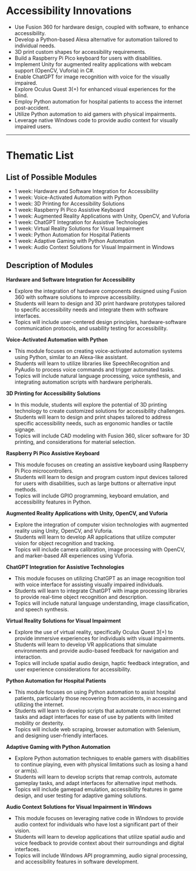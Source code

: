 # Accessibility Innovations

- Use Fusion 360 for hardware design, coupled with software, to enhance accessibility.
- Develop a Python-based Alexa alternative for automation tailored to individual needs.
- 3D print custom shapes for accessibility requirements.
- Build a Raspberry Pi Pico keyboard for users with disabilities.
- Implement Unity for augmented reality applications with webcam support (OpenCV, Vuforia) in C#.
- Enable ChatGPT for image recognition with voice for the visually impaired.
- Explore Oculus Quest 3(+) for enhanced visual experiences for the blind.
- Employ Python automation for hospital patients to access the internet post-accident.
- Utilize Python automation to aid gamers with physical impairments.
- Leverage native Windows code to provide audio context for visually impaired users.

- ------------------


# Thematic List

## List of Possible Modules

- 1 week: Hardware and Software Integration for Accessibility
- 1 week: Voice-Activated Automation with Python
- 1 week: 3D Printing for Accessibility Solutions
- 1 week: Raspberry Pi Pico Assistive Keyboard
- 1 week: Augmented Reality Applications with Unity, OpenCV, and Vuforia
- 1 week: ChatGPT Integration for Assistive Technologies
- 1 week: Virtual Reality Solutions for Visual Impairment
- 1 week: Python Automation for Hospital Patients
- 1 week: Adaptive Gaming with Python Automation
- 1 week: Audio Context Solutions for Visual Impairment in Windows

## Description of Modules

**Hardware and Software Integration for Accessibility**
- Explore the integration of hardware components designed using Fusion 360 with software solutions to improve accessibility.
- Students will learn to design and 3D print hardware prototypes tailored to specific accessibility needs and integrate them with software interfaces.
- Topics will include user-centered design principles, hardware-software communication protocols, and usability testing for accessibility.

**Voice-Activated Automation with Python**
- This module focuses on creating voice-activated automation systems using Python, similar to an Alexa-like assistant.
- Students will learn to utilize libraries like SpeechRecognition and PyAudio to process voice commands and trigger automated tasks.
- Topics will include natural language processing, voice synthesis, and integrating automation scripts with hardware peripherals.

**3D Printing for Accessibility Solutions**
- In this module, students will explore the potential of 3D printing technology to create customized solutions for accessibility challenges.
- Students will learn to design and print shapes tailored to address specific accessibility needs, such as ergonomic handles or tactile signage.
- Topics will include CAD modeling with Fusion 360, slicer software for 3D printing, and considerations for material selection.

**Raspberry Pi Pico Assistive Keyboard**
- This module focuses on creating an assistive keyboard using Raspberry Pi Pico microcontrollers.
- Students will learn to design and program custom input devices tailored for users with disabilities, such as large buttons or alternative input methods.
- Topics will include GPIO programming, keyboard emulation, and accessibility features in Python.

**Augmented Reality Applications with Unity, OpenCV, and Vuforia**
- Explore the integration of computer vision technologies with augmented reality using Unity, OpenCV, and Vuforia.
- Students will learn to develop AR applications that utilize computer vision for object recognition and tracking.
- Topics will include camera calibration, image processing with OpenCV, and marker-based AR experiences using Vuforia.

**ChatGPT Integration for Assistive Technologies**
- This module focuses on utilizing ChatGPT as an image recognition tool with voice interface for assisting visually impaired individuals.
- Students will learn to integrate ChatGPT with image processing libraries to provide real-time object recognition and description.
- Topics will include natural language understanding, image classification, and speech synthesis.

**Virtual Reality Solutions for Visual Impairment**
- Explore the use of virtual reality, specifically Oculus Quest 3(+) to provide immersive experiences for individuals with visual impairments.
- Students will learn to develop VR applications that simulate environments and provide audio-based feedback for navigation and interaction.
- Topics will include spatial audio design, haptic feedback integration, and user experience considerations for accessibility.

**Python Automation for Hospital Patients**
- This module focuses on using Python automation to assist hospital patients, particularly those recovering from accidents, in accessing and utilizing the internet.
- Students will learn to develop scripts that automate common internet tasks and adapt interfaces for ease of use by patients with limited mobility or dexterity.
- Topics will include web scraping, browser automation with Selenium, and designing user-friendly interfaces.

**Adaptive Gaming with Python Automation**
- Explore Python automation techniques to enable gamers with disabilities to continue playing, even with physical limitations such as losing a hand or arm(s).
- Students will learn to develop scripts that remap controls, automate gameplay tasks, and adapt interfaces for alternative input methods.
- Topics will include gamepad emulation, accessibility features in game design, and user testing for adaptive gaming solutions.

**Audio Context Solutions for Visual Impairment in Windows**
- This module focuses on leveraging native code in Windows to provide audio context for individuals who have lost a significant part of their vision.
- Students will learn to develop applications that utilize spatial audio and voice feedback to provide context about their surroundings and digital interfaces.
- Topics will include Windows API programming, audio signal processing, and accessibility features in software development.
